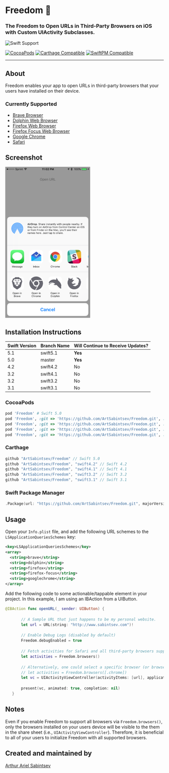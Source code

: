 # Freedom 🦅

### The Freedom to Open URLs in Third-Party Browsers on iOS with Custom UIActivity Subclasses.

![Swift Support](https://img.shields.io/badge/Swift-5.0%2C%204.2%2C%204.1%2C%203.2%2C%203.1-orange.svg)

 [![CocoaPods](https://img.shields.io/cocoapods/v/Freedom.svg)](https://cocoapods.org/pods/Freedom)  [![Carthage Compatible](https://img.shields.io/badge/Carthage-compatible-4BC51D.svg?style=flat)](https://github.com/Carthage/Carthage) [![SwiftPM Compatible](https://img.shields.io/badge/SwiftPM-Compatible-brightgreen.svg)](https://swift.org/package-manager/)

---

## About

Freedom enables your app to open URLs in third-party browsers that your users have installed on their device.

### Currently Supported
- [Brave Browser](https://itunes.apple.com/us/app/brave-browser-fast-adblocker/id1052879175?mt=8)
- [Dolphin Web Browser](https://itunes.apple.com/gb/app/dolphin-web-browser-fast-internet/id452204407?mt=8)
- [Firefox Web Browser](https://itunes.apple.com/us/app/firefox-web-browser/id989804926?mt=8)
- [Firefox Focus Web Browser](https://itunes.apple.com/us/app/firefox-focus-the-privacy-browser/id1055677337?mt=8)
- [Google Chrome](https://itunes.apple.com/us/app/google-chrome-the-fast-and-secure-web-browser/id535886823?mt=8)
- [Safari](https://www.apple.com/safari/)

## Screenshot

<img src="https://github.com/ArtSabintsev/Freedom/blob/master/screenshot.png?raw=true" height="480">

## Installation Instructions

| Swift Version |  Branch Name  | Will Continue to Receive Updates?
| ------------- | ------------- |  -------------
| 5.1  | swift5.1 | **Yes**
| 5.0  | master   | **Yes**
| 4.2  | swift4.2 | No
| 3.2  | swift4.1 | No
| 3.2  | swift3.2 | No
| 3.1  | swift3.1 | No

### CocoaPods
```ruby
pod 'Freedom' # Swift 5.0
pod 'Freedom', :git => 'https://github.com/ArtSabintsev/Freedom.git', :branch => 'swift4.2' # Swift 4.2
pod 'Freedom', :git => 'https://github.com/ArtSabintsev/Freedom.git', :branch => 'swift4.1' # Swift 4.1
pod 'Freedom', :git => 'https://github.com/ArtSabintsev/Freedom.git', :branch => 'swift3.2' # Swift 3.2
pod 'Freedom', :git => 'https://github.com/ArtSabintsev/Freedom.git', :branch => 'swift3.1' # Swift 3.1
```

### Carthage
```swift
github "ArtSabintsev/Freedom" // Swift 5.0
github "ArtSabintsev/Freedom", "swift4.2" // Swift 4.2
github "ArtSabintsev/Freedom", "swift4.1" // Swift 4.1
github "ArtSabintsev/Freedom", "swift3.2" // Swift 3.2
github "ArtSabintsev/Freedom", "swift3.1" // Swift 3.1
```

### Swift Package Manager
```swift
.Package(url: "https://github.com/ArtSabintsev/Freedom.git", majorVersion: 2)
```

## Usage

Open your `Info.plist` file, and add the following URL schemes to the `LSApplicationQueriesSchemes` key:

```xml
<key>LSApplicationQueriesSchemes</key>
<array>
  <string>brave</string>
  <string>dolphin</string>
  <string>firefox</string>
  <string>firefox-focus</string>
  <string>googlechrome</string>
</array>
```

Add the following code to some actionable/tappable element in your project. In this example, I am using an IBAction from a UIButton.

```swift
@IBAction func openURL(_ sender: UIButton) {

       // A Sample URL that just happens to be my personal website.
       let url = URL(string: "http://www.sabintsev.com")!

       // Enable Debug Logs (disabled by default)
       Freedom.debugEnabled = true

       // Fetch activities for Safari and all third-party browsers supported by Freedom (see screenshot).
       let activities = Freedom.browsers()

       // Alternatively, one could select a specific browser (or browsers).
       // let activities = Freedom.browsers([.chrome])
       let vc = UIActivityViewController(activityItems: [url], applicationActivities: activities)

       present(vc, animated: true, completion: nil)
   }

```

## Notes
 Even if you enable Freedom to support all browsers via `Freedom.browsers()`, only the browsers installed on your users device will be visible to the them in the share sheet (i.e., `UIActivityViewController`). Therefore, it is beneficial to all of your users to initialize Freedom with all supported browsers.

## Created and maintained by
[Arthur Ariel Sabintsev](http://www.sabintsev.com/)
